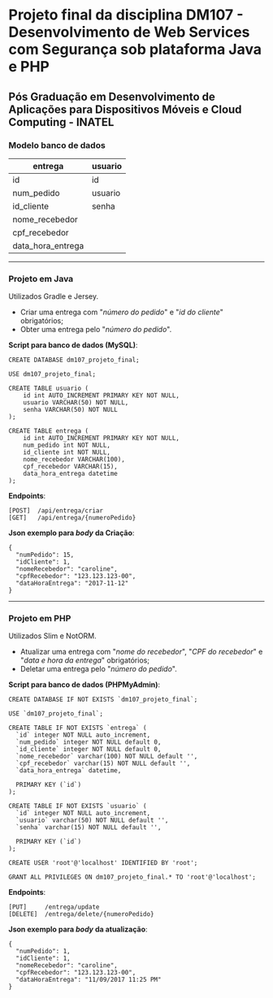 # Projeto final da disciplina DM107 - Desenvolvimento de Web Services com Segurança sob plataforma Java e PHP
## Pós Graduação em Desenvolvimento de Aplicações para Dispositivos Móveis e Cloud Computing - INATEL

### Modelo banco de dados

entrega           | usuario
-------------     | -------------
id                | id
num_pedido        | usuario
id_cliente        | senha
nome_recebedor    | 
cpf_recebedor     | 
data_hora_entrega | 

-------------------------------------------------------

### Projeto em Java

Utilizados Gradle e Jersey.

* Criar uma entrega com "_número do pedido_" e "_id do cliente_" obrigatórios;
* Obter uma entrega pelo "_número do pedido_".

**Script para banco de dados (MySQL)**:

```
CREATE DATABASE dm107_projeto_final;

USE dm107_projeto_final;

CREATE TABLE usuario (
	id int AUTO_INCREMENT PRIMARY KEY NOT NULL,
	usuario VARCHAR(50) NOT NULL,
	senha VARCHAR(50) NOT NULL
);

CREATE TABLE entrega (
	id int AUTO_INCREMENT PRIMARY KEY NOT NULL,
	num_pedido int NOT NULL,
	id_cliente int NOT NULL,
	nome_recebedor VARCHAR(100),
    cpf_recebedor VARCHAR(15),
    data_hora_entrega datetime
);
```

**Endpoints**:

```
[POST]  /api/entrega/criar
[GET]   /api/entrega/{numeroPedido}
```

**Json exemplo para _body_ da Criação**:
```
{
  "numPedido": 15,
  "idCliente": 1,
  "nomeRecebedor": "caroline",
  "cpfRecebedor": "123.123.123-00",
  "dataHoraEntrega": "2017-11-12"
}
```

-------------------------------------------------------

### Projeto em PHP

Utilizados Slim e NotORM.

* Atualizar uma entrega com "_nome do recebedor_", "_CPF do recebedor_" e "_data e hora da entrega_" obrigatórios;
* Deletar uma entrega pelo "_número do pedido_".

**Script para banco de dados (PHPMyAdmin)**:

```
CREATE DATABASE IF NOT EXISTS `dm107_projeto_final`;

USE `dm107_projeto_final`;

CREATE TABLE IF NOT EXISTS `entrega` (
  `id` integer NOT NULL auto_increment,
  `num_pedido` integer NOT NULL default 0,
  `id_cliente` integer NOT NULL default 0,
  `nome_recebedor` varchar(100) NOT NULL default '',
  `cpf_recebedor` varchar(15) NOT NULL default '',
  `data_hora_entrega` datetime,

  PRIMARY KEY (`id`)
);

CREATE TABLE IF NOT EXISTS `usuario` (
  `id` integer NOT NULL auto_increment,
  `usuario` varchar(50) NOT NULL default '',
  `senha` varchar(15) NOT NULL default '',

  PRIMARY KEY (`id`)
);

CREATE USER 'root'@'localhost' IDENTIFIED BY 'root';

GRANT ALL PRIVILEGES ON dm107_projeto_final.* TO 'root'@'localhost';
```

**Endpoints**:

```
[PUT]     /entrega/update
[DELETE]  /entrega/delete/{numeroPedido}
```

**Json exemplo para _body_ da atualização**:
```
{
  "numPedido": 1,
  "idCliente": 1,
  "nomeRecebedor": "caroline",
  "cpfRecebedor": "123.123.123-00",
  "dataHoraEntrega": "11/09/2017 11:25 PM"
}
```
